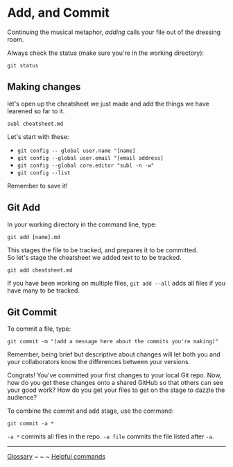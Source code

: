 # Add, and Commit

Continuing the musical metaphor, _adding_ calls your file out of the dressing room.

Always check the status (make sure you're in the working directory):

`git status`

## Making changes

let's open up the cheatsheet we just made and add the things we have learened so far to it.

`subl cheatsheet.md`

Let's start with these:

- `git config -- global user.name "[name]`
- `git config --global user.email "[email address]`
- `git config --global core.editor "subl -n -w"`
- `git config --list`

Remember to save it!

## Git Add

In your working directory in the command line, type:

`git add [name].md`

This stages the file to be tracked, and prepares it to be committed.  
So let's stage the cheatsheet we added text to to be tracked.

`git add cheatsheet.md`

If you have been working on multiple files, `git add --all` adds all files if you have many to be tracked.

## Git Commit

To commit a file, type:

`git commit -m "(add a message here about the commits you're making)"`

Remember, being brief but descriptive about changes will let both you and your collaborators know the differences between your versions. 

Congrats! You've committed your first changes to your local Git repo. Now, how do you get these changes onto a shared GitHub so that others can see your good work? How do you get your files to get on the stage to dazzle the audience?

To combine the commit and add stage, use the command:

`git commit -a *`

`-a *` commits all files in the repo. `-a file` commits the file listed after `-a`.

---

[Glossary](glossary.md) ~ ~ ~ [Helpful commands](helpfulcommands.md)
